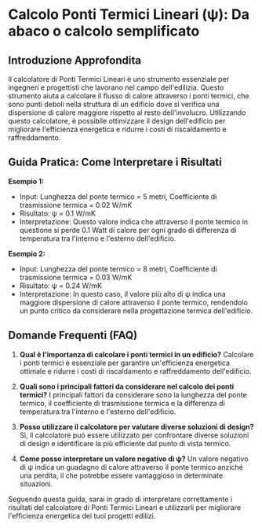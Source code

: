 # Calcolo Ponti Termici Lineari (ψ): Da abaco o calcolo semplificato

## Introduzione Approfondita
Il calcolatore di Ponti Termici Lineari è uno strumento essenziale per ingegneri e progettisti che lavorano nel campo dell'edilizia. Questo strumento aiuta a calcolare il flusso di calore attraverso i ponti termici, che sono punti deboli nella struttura di un edificio dove si verifica una dispersione di calore maggiore rispetto al resto dell'involucro. Utilizzando questo calcolatore, è possibile ottimizzare il design dell'edificio per migliorare l'efficienza energetica e ridurre i costi di riscaldamento e raffreddamento.

## Guida Pratica: Come Interpretare i Risultati
**Esempio 1:**
- Input: Lunghezza del ponte termico = 5 metri, Coefficiente di trasmissione termica = 0.02 W/mK
- Risultato: ψ = 0.1 W/mK
- Interpretazione: Questo valore indica che attraverso il ponte termico in questione si perde 0.1 Watt di calore per ogni grado di differenza di temperatura tra l'interno e l'esterno dell'edificio.

**Esempio 2:**
- Input: Lunghezza del ponte termico = 8 metri, Coefficiente di trasmissione termica = 0.03 W/mK
- Risultato: ψ = 0.24 W/mK
- Interpretazione: In questo caso, il valore più alto di ψ indica una maggiore dispersione di calore attraverso il ponte termico, rendendolo un punto critico da considerare nella progettazione termica dell'edificio.

## Domande Frequenti (FAQ)
1. **Qual è l'importanza di calcolare i ponti termici in un edificio?**
   Calcolare i ponti termici è essenziale per garantire un'efficienza energetica ottimale e ridurre i costi di riscaldamento e raffreddamento dell'edificio.

2. **Quali sono i principali fattori da considerare nel calcolo dei ponti termici?**
   I principali fattori da considerare sono la lunghezza del ponte termico, il coefficiente di trasmissione termica e la differenza di temperatura tra l'interno e l'esterno dell'edificio.

3. **Posso utilizzare il calcolatore per valutare diverse soluzioni di design?**
   Sì, il calcolatore può essere utilizzato per confrontare diverse soluzioni di design e identificare la più efficiente dal punto di vista termico.

4. **Come posso interpretare un valore negativo di ψ?**
   Un valore negativo di ψ indica un guadagno di calore attraverso il ponte termico anziché una perdita, il che potrebbe essere vantaggioso in determinate situazioni.

Seguendo questa guida, sarai in grado di interpretare correttamente i risultati del calcolatore di Ponti Termici Lineari e utilizzarli per migliorare l'efficienza energetica dei tuoi progetti edilizi.